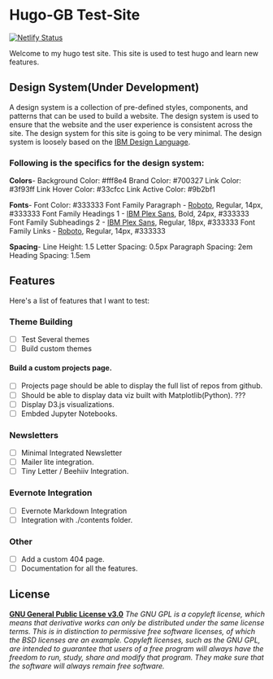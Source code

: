 # Hugo-GB Test-Site
[![Netlify Status](https://api.netlify.com/api/v1/badges/1b1b1b1b-1b1b-1b1b-1b1b-1b1b1b1b1b1b/deploy-status)](https://app.netlify.com/sites/hugo-gb-test-site/deploys)

Welcome to my hugo test site. This site is used to test hugo and learn new features.

## Design System(Under Development)

A design system is a collection of pre-defined styles, components, and patterns that can be used to build a website. The design system is used to ensure that the website and the user experience is consistent across the site.
The design system for this site is going to be very minimal. The design system is loosely based on the [IBM Design Language](https://www.ibm.com/design/language/).

### Following is the specifics for the design system:

**Colors**-
Background Color: #fff8e4
Brand Color: #700327
Link Color: #3f93ff
Link Hover Color: #33cfcc
Link Active Color: #9b2bf1

**Fonts**-
Font Color: #333333
Font Family Paragraph - [Roboto](https://fonts.google.com/specimen/Roboto), Regular, 14px, #333333
Font Family Headings 1 - [IBM Plex Sans](https://fonts.google.com/specimen/IBM+Plex+Sans), Bold, 24px, #333333
Font Family Subheadings 2 - [IBM Plex Sans](https://fonts.google.com/specimen/IBM+Plex+Sans), Regular, 18px, #333333
Font Family Links - [Roboto](https//fonts.google.com/specimen/Roboto), Regular, 14px, #333333

**Spacing**-
Line Height: 1.5
Letter Spacing: 0.5px
Paragraph Spacing: 2em
Heading Spacing: 1.5em

## Features

Here's a list of features that I want to test:

### Theme Building

- [ ] Test Several themes
- [ ] Build custom themes

#### Build a custom projects page.

- [ ] Projects page should be able to display the full list of repos from github.
- [ ] Should be able to display data viz built with Matplotlib(Python). ???
- [ ] Display D3.js visualizations.
- [ ] Embded Jupyter Notebooks.

### Newsletters

- [ ] Minimal Integrated Newsletter
- [ ] Mailer lite integration.
- [ ] Tiny Letter / Beehiiv Integration.

### Evernote Integration

- [ ] Evernote Markdown Integration
- [ ] Integration with ./contents folder.

### Other

- [ ] Add a custom 404 page.
- [ ] Documentation for all the features.

## License

**[GNU General Public License v3.0](https://choosealicense.com/licenses/gpl-3.0/)**
*The GNU GPL is a copyleft license, which means that derivative works can only be distributed under the same license terms. This is in distinction to permissive free software licenses, of which the BSD licenses are an example. Copyleft licenses, such as the GNU GPL, are intended to guarantee that users of a free program will always have the freedom to run, study, share and modify that program. They make sure that the software will always remain free software.*
